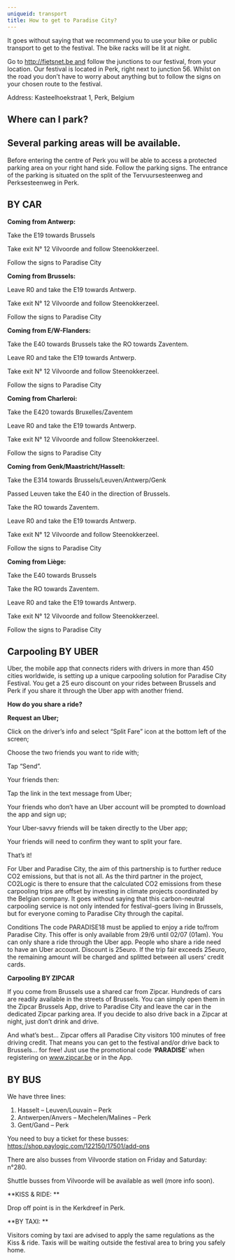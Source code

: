 ```yaml
---
uniqueid: transport
title: How to get to Paradise City?
---
```

It goes without saying that we recommend you to use your bike or public transport to get to the festival. The bike racks will be lit at night.

Go to http://fietsnet.be and follow the junctions to our festival, from your location. Our festival is located in Perk, right next to junction 56. Whilst on the road you don’t have to worry about anything but to follow the signs on your chosen route to the festival.

Address: Kasteelhoekstraat 1, Perk, Belgium

## Where can I park?

## Several parking areas will be available.

Before entering the centre of Perk you will be able to access a protected parking area on your right hand side. Follow the parking signs. The entrance of the parking is situated on the split of the Tervuursesteenweg and Perksesteenweg in Perk. 



## BY CAR



**Coming from Antwerp:**

Take the E19 towards Brussels

Take exit N° 12 Vilvoorde and follow Steenokkerzeel.

Follow the signs to Paradise City



**Coming from Brussels:**

Leave R0 and take the E19 towards Antwerp.

Take exit N° 12 Vilvoorde and follow Steenokkerzeel.

Follow the signs to Paradise City



**Coming from E/W-Flanders:**

Take the E40 towards Brussels take the RO towards Zaventem.

Leave R0 and take the E19 towards Antwerp.

Take exit N° 12 Vilvoorde and follow Steenokkerzeel.

Follow the signs to Paradise City



**Coming from Charleroi:**

Take the E420 towards Bruxelles/Zaventem

Leave R0 and take the E19 towards Antwerp.

Take exit N° 12 Vilvoorde and follow Steenokkerzeel.

Follow the signs to Paradise City



**Coming from Genk/Maastricht/Hasselt:**

Take the E314 towards Brussels/Leuven/Antwerp/Genk

Passed Leuven take the E40 in the direction of Brussels.

Take the RO towards Zaventem.

Leave R0 and take the E19 towards Antwerp.

Take exit N° 12 Vilvoorde and follow Steenokkerzeel.

Follow the signs to Paradise City



**Coming from Liège:**

Take the E40 towards Brussels

Take the RO towards Zaventem.

Leave R0 and take the E19 towards Antwerp.

Take exit N° 12 Vilvoorde and follow Steenokkerzeel.

Follow the signs to Paradise City



## Carpooling BY UBER

Uber, the mobile app that connects riders with drivers in more than 450 cities worldwide, is setting up a unique carpooling solution for Paradise City Festival. You get a 25 euro discount on your rides between Brussels and Perk if you share it through the Uber app with another friend.

**How do you share a ride?**

**Request an Uber;**

Click on the driver’s info and select “Split Fare” icon at the bottom left of the screen;

Choose the two friends you want to ride with;

Tap “Send”.

Your friends then:

Tap the link in the text message from Uber;

Your friends who don’t have an Uber account will be prompted to download the app and sign up;

Your Uber-savvy friends will be taken directly to the Uber app;

Your friends will need to confirm they want to split your fare.

That’s it!

For Uber and Paradise City, the aim of this partnership is to further reduce CO2 emissions, but that is not all. As the third partner in the project, CO2Logic is there to ensure that the calculated CO2 emissions from these carpooling trips are offset by investing in climate projects coordinated by the Belgian company. It goes without saying that this carbon-neutral carpooling service is not only intended for festival-goers living in Brussels, but for everyone coming to Paradise City through the capital.

Conditions The code PARADISE18 must be applied to enjoy a ride to/from Paradise City. This offer is only available from 29/6 until 02/07 (01am). You can only share a ride through the Uber app. People who share a ride need to have an Uber account. Discount is 25euro. If the trip fair exceeds 25euro, the remaining amount will be charged and splitted between all users’ credit cards.



**Carpooling BY ZIPCAR**

If you come from Brussels use a shared car from Zipcar. Hundreds of cars are readily available in the streets of Brussels. You can simply open them in the Zipcar Brussels App, drive to Paradise City and leave the car in the dedicated Zipcar parking area. If you decide to also drive back in a Zipcar at night, just don’t drink and drive.

And what’s best… Zipcar offers all Paradise City visitors 100 minutes of free driving credit. That means you can get to the festival and/or drive back to Brussels… for free! Just use the promotional code ‘**PARADISE**’ when registering on www.zipcar.be or in the App.



## BY BUS

We have three lines: 

1. Hasselt – Leuven/Louvain – Perk
2. Antwerpen/Anvers – Mechelen/Malines – Perk
3. Gent/Gand – Perk

You need to buy a ticket for these busses: <https://shop.paylogic.com/122150/17501/add-ons>

There are also busses from Vilvoorde station on Friday and Saturday: n°280.

Shuttle busses from Vilvoorde will be available as well (more info soon). 

**KISS & RIDE: **

Drop off point is in the Kerkdreef in Perk.

**BY TAXI: **

Visitors coming by taxi are advised to apply the same regulations as the Kiss & ride. Taxis will be waiting outside the festival area to bring you safely home.

